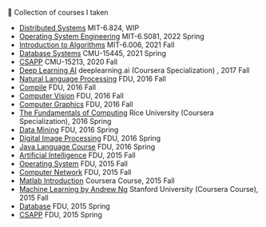 🐳 Collection of courses I taken

- [Distributed Systems](https://github.com/Sorosliu1029/6.824) MIT-6.824, WIP
- [Operating System Engineering](https://github.com/Sorosliu1029/6.S081) MIT-6.S081, 2022 Spring
- [Introduction to Algorithms](https://github.com/Sorosliu1029/MIT6.006) MIT-6.006, 2021 Fall
- [Database Systems](https://github.com/Sorosliu1029/Database-Systems) CMU-15445, 2021 Spring
- [CSAPP](https://github.com/Sorosliu1029/CSAPP-Labs) CMU-15213, 2020 Fall
- [Deep Learning AI](https://github.com/Sorosliu1029/Deep-Learning-AI) deeplearning.ai (Coursera Specialization) , 2017 Fall
- [Natural Language Processing](https://github.com/Sorosliu1029/Natural_Language_Processing) FDU, 2016 Fall
- [Compile](https://github.com/Sorosliu1029/MiniJava_Compiler) FDU, 2016 Fall
- [Computer Vision](https://github.com/Sorosliu1029/QR_Code_Detection) FDU, 2016 Fall
- [Computer Graphics](https://github.com/Sorosliu1029/Computer_Graphics) FDU, 2016 Fall
- [The Fundamentals of Computing](https://github.com/Sorosliu1029/The_Fundamentals_of_Computing) Rice University (Coursera Specialization), 2016 Spring
- [Data Mining](https://github.com/Sorosliu1029/Multi-label_Classification) FDU, 2016 Spring
- [Digital Image Processing](https://github.com/Sorosliu1029/Video_Stabilization) FDU, 2016 Spring
- [Java Language Course](https://github.com/Sorosliu1029/Java_Course_Practice) FDU, 2016 Spring
- [Artificial Intelligence](https://github.com/Sorosliu1029/Rule-based_Expert_System) FDU, 2015 Fall
- [Operating System](https://github.com/Sorosliu1029/Operating_System) FDU, 2015 Fall
- [Computer Network](https://github.com/Sorosliu1029/SocketProgram) FDU, 2015 Fall
- [Matlab Introduction](https://github.com/Sorosliu1029/Matlab) Coursera Course, 2015 Fall
- [Machine Learning by Andrew Ng](https://github.com/Sorosliu1029/Machine_Learning) Stanford University (Coursera Course), 2015 Fall
- [Database](https://github.com/Sorosliu1029/Database-Project) FDU, 2015 Spring
- [CSAPP](https://github.com/Sorosliu1029/Y86_Pipeline_Simulator) FDU, 2015 Spring